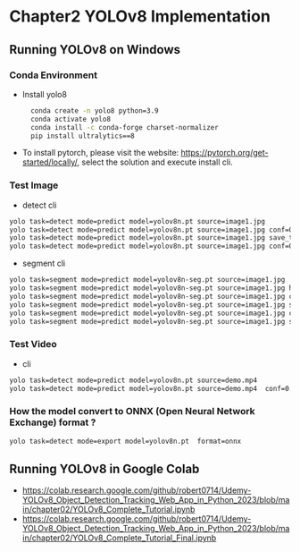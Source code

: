 # Chapter2 YOLOv8 Implementation
## Running YOLOv8 on Windows
### Conda Environment
* Install yolo8
  ```bash
    conda create -n yolo8 python=3.9
    conda activate yolo8
	conda install -c conda-forge charset-normalizer
    pip install ultralytics==8
  ```
* To install pytorch, please visit the website: https://pytorch.org/get-started/locally/, select the solution and execute install cli.
### Test Image
* detect cli
```bash
yolo task=detect mode=predict model=yolov8n.pt source=image1.jpg
yolo task=detect mode=predict model=yolov8n.pt source=image1.jpg conf=0.8
yolo task=detect mode=predict model=yolov8n.pt source=image1.jpg save_txt=True
yolo task=detect mode=predict model=yolov8n.pt source=image1.jpg conf=0.8 save_txt=True save_crop=true
```
* segment cli
```bash
yolo task=segment mode=predict model=yolov8n-seg.pt source=image1.jpg
yolo task=segment mode=predict model=yolov8n-seg.pt source=image1.jpg hide_labels=True hide_conf=True
yolo task=segment mode=predict model=yolov8n-seg.pt source=image1.jpg conf=0.8
yolo task=segment mode=predict model=yolov8n-seg.pt source=image1.jpg save_txt=True
yolo task=segment mode=predict model=yolov8n-seg.pt source=image1.jpg conf=0.8 save_txt=True save_crop=true
yolo task=segment mode=predict model=yolov8n-seg.pt source=image1.jpg show=True
```

### Test Video
* cli
```bash
yolo task=detect mode=predict model=yolov8n.pt source=demo.mp4
yolo task=detect mode=predict model=yolov8n.pt source=demo.mp4  conf=0.8
```
### How the model convert to  ONNX (Open Neural Network Exchange) format ?
```bash
yolo task=detect mode=export model=yolov8n.pt  format=onnx 
```

## Running YOLOv8 in Google Colab
* https://colab.research.google.com/github/robert0714/Udemy-YOLOv8_Object_Detection_Tracking_Web_App_in_Python_2023/blob/main/chapter02/YOLOv8_Complete_Tutorial.ipynb
* https://colab.research.google.com/github/robert0714/Udemy-YOLOv8_Object_Detection_Tracking_Web_App_in_Python_2023/blob/main/chapter02/YOLOv8_Complete_Tutorial_Final.ipynb